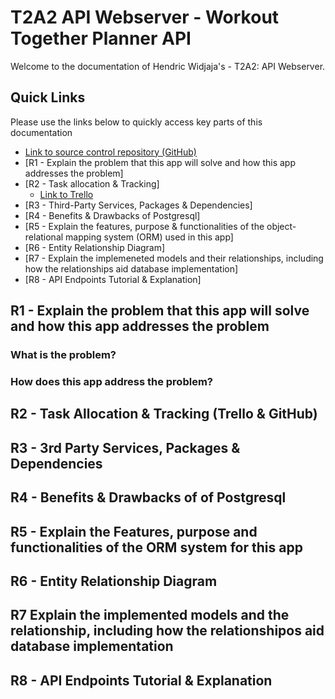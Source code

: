 # T2A2 API Webserver - Workout Together Planner API

Welcome to the documentation of Hendric Widjaja's - T2A2: API Webserver.

## Quick Links

Please use the links below to quickly access key parts of this documentation

- [Link to source control repository (GitHub)](https://github.com/hendricwidjaja/T2A2-Webserver-API)
- [R1 - Explain the problem that this app will solve and how this app addresses the problem]
- [R2 - Task allocation & Tracking]
    - [Link to Trello](https://trello.com/b/2OOqzzxT/t2a2-api-webserver)
- [R3 - Third-Party Services, Packages & Dependencies]
- [R4 - Benefits & Drawbacks of Postgresql]
- [R5 - Explain the features, purpose & functionalities of the object-relational mapping system (ORM) used in this app]
- [R6 - Entity Relationship Diagram]
- [R7 - Explain the implemeneted models and their relationships, including how the relationships aid database implementation]
- [R8 - API Endpoints Tutorial & Explanation]

## R1 - Explain the problem that this app will solve and how this app addresses the problem
### What is the problem?

### How does this app address the problem?

## R2 - Task Allocation & Tracking (Trello & GitHub)

## R3 - 3rd Party Services, Packages & Dependencies

## R4 - Benefits & Drawbacks of of Postgresql

## R5 - Explain the Features, purpose and functionalities of the ORM system for this app

## R6 - Entity Relationship Diagram

## R7 Explain the implemented models and the relationship, including how the relationshipos aid database implementation

## R8 - API Endpoints Tutorial & Explanation